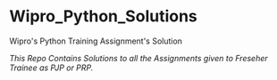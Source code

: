 # Wipro_Python_Solutions
Wipro's Python Training Assignment's Solution

*This Repo Contains Solutions to all the Assignments given to Freseher Trainee as PJP or PRP.*
